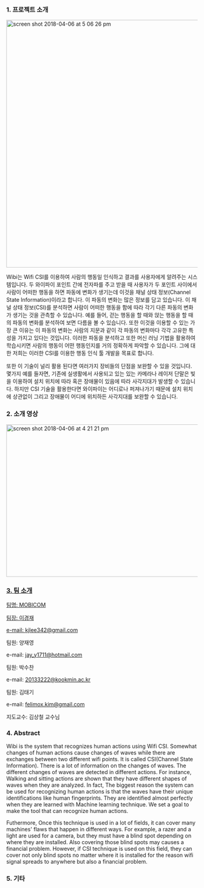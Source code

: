 ### 1. 프로젝트 소개

<img width="650" alt="screen shot 2018-04-06 at 5 06 26 pm" src="https://user-images.githubusercontent.com/17774937/38409606-fd0e015e-39bc-11e8-89d1-9d8ac85545da.png"/>

Wibi는 Wifi CSI를 이용하여 사람의 행동일 인식하고 결과를 사용자에게 알려주는 시스템입니다. 두 와이파이 포인트 간에 전자파를 주고 받을 때 사용자가 두 포인트 사이에서 사람이 어떠한 행동을 하면 파동에 변화가 생기는데 이것을 채널 상태 정보(Channel State Information)이라고 합니다. 이 파동의 변화는 많은 정보를 담고 있습니다. 이 채널 상태 정보(CSI)를 분석하면 사람이 어떠한 행동을 함에 따라 각기 다른 파동의 변화가 생기는 것을 관측할 수 있습니다. 예를 들어, 걷는 행동을 할 때와 앉는 행동을 할 때의 파동의 변화를 분석하여 보면 다름을 볼 수 있습니다. 또한 이것을 이용할 수 있는 가장 큰 이유는 이 파동의 변화는 사람의 지문과 같이 각 파동의 변화마다 각각 고유한 특성을 가지고 있다는 것입니다. 이러한 파동을 분석하고 또한 머신 러닝 기법을 활용하여 학습시키면 사람의 행동이 어떤 행동인지를 거의 정확하게 파악할 수 있습니다. 그에 대한 저희는 이러한 CSI를 이용한 행동 인식 툴 개발을 목표로 합니다.

또한 이 기술이 널리 활용 된다면 여러가지 장비들의 단점을 보완할 수 있을 것입니다. 몇가지 예를 들자면, 기존에 실생활에서 사용되고 있는 있는 카메라나 레이저 단말은 빛을 이용하여 설치 위치에 따라 혹은 장애물이 있음에 따라 사각지대가 발생할 수 있습니다. 하지만 CSI 기술을 활용한다면 와이파이는 어디로나 퍼져나가기 때문에 설치 위치에 상관없이 그리고 장애물이 어디에 위치하든 사각지대를 보완할 수 있습니다.

### 2. 소개 영상

<a href="https://www.youtube.com/watch?v=gVn6uMP54cw"><img height="400" width="640" alt="screen shot 2018-04-06 at 4 21 21 pm" src="https://user-images.githubusercontent.com/17774937/38409260-ba1a0b3c-39bb-11e8-83bd-810e359d698b.png"/>

### 3. 팀 소개

팀명: MOBICOM

팀장: 이경재

e-mail: kjlee342@gmail.com

팀원: 양재영

e-mail: jay_y1711@hotmail.com

팀원: 박수찬

e-mail: 20133222@kookmin.ac.kr

팀원: 김태기

e-mail: felimox.kim@gmail.com

지도교수: 김상철 교수님

### 4. Abstract

Wibi is the system that recognizes human actions using Wifi CSI. Somewhat changes of human actions cause changes of waves while there are exchanges between two different wifi points. It is called CSI(Channel State Information). There is a lot of information on the changes of waves. The different changes of waves are detected in different actions. For instance, Walking and sitting actions are shown that they have different shapes of waves when they are analyzed. In fact, The biggest reason the system can be used for recognizing human actions is that the waves have their unique identifications like human fingerprints. They are identified almost perfectly when they are learned with Machine learning technique. We set a goal to make the tool that can recognize human actions.

Futhermore, Once this technique is used in a lot of fields, it can cover many machines' flaws that happen in different ways. For example, a razer and a light are used for a camera, but they must have a blind spot depending on where they are installed. Also covering those blind spots may causes a financial problem. However, if CSI technique is used on this field, they can cover not only blind spots no matter where it is installed for the reason wifi signal spreads to anywhere but also a financial problem.

### 5. 기타



